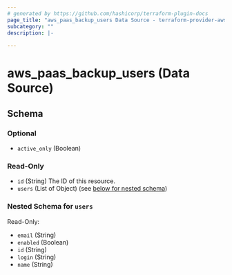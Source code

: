```yaml
---
# generated by https://github.com/hashicorp/terraform-plugin-docs
page_title: "aws_paas_backup_users Data Source - terraform-provider-aws"
subcategory: ""
description: |-
  
---
```


# aws_paas_backup_users (Data Source)





<!-- schema generated by tfplugindocs -->
## Schema

### Optional

- `active_only` (Boolean)

### Read-Only

- `id` (String) The ID of this resource.
- `users` (List of Object) (see [below for nested schema](#nestedatt--users))

<a id="nestedatt--users"></a>
### Nested Schema for `users`

Read-Only:

- `email` (String)
- `enabled` (Boolean)
- `id` (String)
- `login` (String)
- `name` (String)
